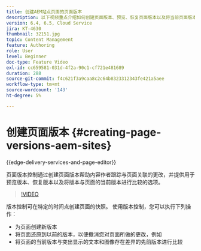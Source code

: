 ```yaml
---
title: 创建AEM站点页面的页面版本
description: 以下视频重点介绍如何创建页面版本、预览、恢复页面版本以及将当前页面版本与保存的页面版本进行比较。
version: 6.4, 6.5, Cloud Service
jira: KT-4630
thumbnail: 32151.jpg
topic: Content Management
feature: Authoring
role: User
level: Beginner
doc-type: Feature Video
exl-id: cc659581-031d-4f2a-90c1-cf721e481689
duration: 288
source-git-commit: f4c621f3a9caa8c2c64b8323312343fe421a5aee
workflow-type: tm+mt
source-wordcount: '143'
ht-degree: 5%

---
```


# 创建页面版本 {#creating-page-versions-aem-sites}

{{edge-delivery-services-and-page-editor}}

页面版本控制通过创建页面版本帮助内容作者跟踪与页面关联的更改，并提供用于预览版本、恢复版本以及将版本与页面的当前版本进行比较的选项。

>[!VIDEO](https://video.tv.adobe.com/v/32151?quality=12&learn=on)

版本控制可在特定的时间点创建页面的快照。 使用版本控制，您可以执行下列操作：
* 为页面创建新版本
* 将页面还原到以前的版本，以便撤消您对页面所做的更改，例如
* 将页面的当前版本与突出显示的文本和图像存在差异的先前版本进行比较
